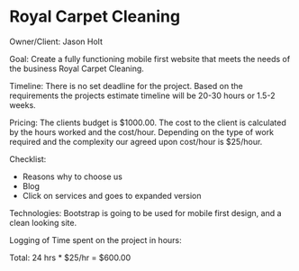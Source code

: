 # Royal Carpet Cleaning

Owner/Client: Jason Holt

Goal: Create a fully functioning mobile first website that meets the needs of the business Royal Carpet Cleaning.

Timeline: There is no set deadline for the project. Based on the requirements the projects estimate timeline will be 20-30 hours or 1.5-2 weeks.

Pricing: The clients budget is $1000.00. The cost to the client is calculated by the hours worked and the cost/hour. Depending on the type of work required and the complexity our agreed upon cost/hour is $25/hour.

Checklist:

* Reasons why to choose us
* Blog
* Click on services and goes to expanded version

Technologies: Bootstrap is going to be used for mobile first design, and a clean looking site.

Logging of Time spent on the project in hours: 

Total: 24 hrs * $25/hr = $600.00
